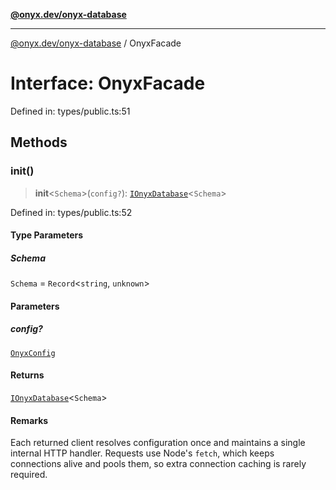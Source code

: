 [**@onyx.dev/onyx-database**](../README.md)

***

[@onyx.dev/onyx-database](../globals.md) / OnyxFacade

# Interface: OnyxFacade

Defined in: types/public.ts:51

## Methods

### init()

> **init**\<`Schema`\>(`config?`): [`IOnyxDatabase`](IOnyxDatabase.md)\<`Schema`\>

Defined in: types/public.ts:52

#### Type Parameters

##### Schema

`Schema` = `Record`\<`string`, `unknown`\>

#### Parameters

##### config?

[`OnyxConfig`](OnyxConfig.md)

#### Returns

[`IOnyxDatabase`](IOnyxDatabase.md)\<`Schema`\>

#### Remarks

Each returned client resolves configuration once and maintains a single internal
HTTP handler. Requests use Node's `fetch`, which keeps connections alive and
pools them, so extra connection caching is rarely required.
